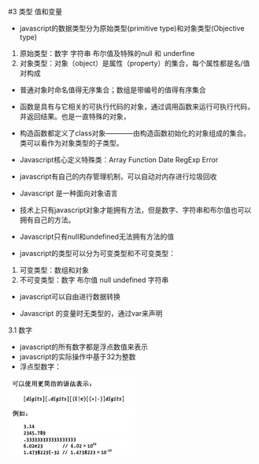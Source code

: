 #3 类型 值和变量

+ javascript的数据类型分为原始类型(primitive type)和对象类型(Objective type)

1. 原始类型：数字 字符串 布尔值及特殊的null 和 underfine
2. 对象类型：对象（object）是属性（property）的集合，每个属性都是名/值对构成

+ 普通对象时命名值得无序集合；数组是带编号的值得有序集合

+ 函数是具有与它相关的可执行代码的对象，通过调用函数来运行可执行代码，并返回结果。也是一直特殊的对象，

+ 构造函数都定义了class对象————由构造函数初始化的对象组成的集合。类可以看作为对象类型的子类型。

+ Javascript核心定义特殊类：Array Function Date RegExp Error

+ javascript有自己的内存管理机制，可以自动对内存进行垃圾回收

+ Javascript 是一种面向对象语言

+ 技术上只有javascript对象才能拥有方法，但是数字、字符串和布尔值也可以拥有自己的方法。

+ Javascript只有null和undefined无法拥有方法的值

+ javascript的类型可以分为可变类型和不可变类型：
1. 可变类型：数组和对象
2. 不可变类型：数字 布尔值 null undefined 字符串

+ javascript可以自由进行数据转换

+ Javascript 的变量时无类型的，通过var来声明


3.1 数字
+ javascript的所有数字都是浮点数值来表示
+ javascript的实际操作中基于32为整数
+ 浮点型数字：

![float-number](../images/float-number.png)